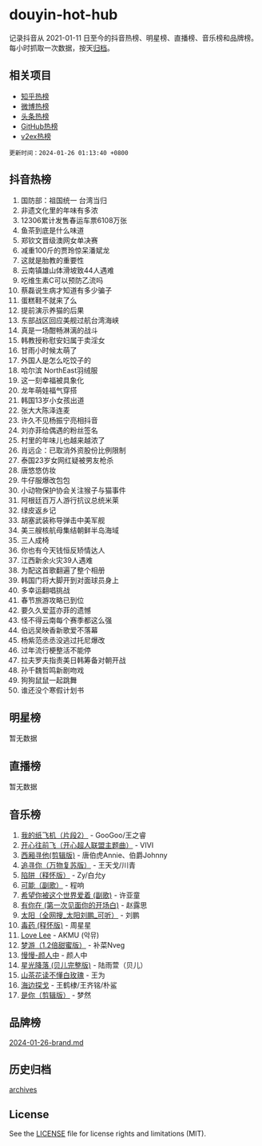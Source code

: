 # douyin-hot-hub

记录抖音从 2021-01-11 日至今的抖音热榜、明星榜、直播榜、音乐榜和品牌榜。每小时抓取一次数据，按天[归档](archives)。

## 相关项目

- [知乎热榜](https://github.com/lonnyzhang423/zhihu-hot-hub)
- [微博热榜](https://github.com/lonnyzhang423/weibo-hot-hub)
- [头条热榜](https://github.com/lonnyzhang423/toutiao-hot-hub)
- [GitHub热榜](https://github.com/lonnyzhang423/github-hot-hub)
- [v2ex热榜](https://github.com/lonnyzhang423/v2ex-hot-hub)


`更新时间：2024-01-26 01:13:40 +0800`

## 抖音热榜

1. 国防部：祖国统一 台湾当归
1. 非遗文化里的年味有多浓
1. 12306累计发售春运车票6108万张
1. 鱼茶到底是什么味道
1. 郑钦文晋级澳网女单决赛
1. 减重100斤的贾玲惊呆潘斌龙
1. 这就是胎教的重要性
1. 云南镇雄山体滑坡致44人遇难
1. 吃维生素C可以预防乙流吗
1. 蔡磊说生病才知道有多少骗子
1. 蛋糕鞋不就来了么
1. 提前演示养猫的后果
1. 东部战区回应美舰过航台湾海峡
1. 真是一场酣畅淋漓的战斗
1. 韩教授称慰安妇属于卖淫女
1. 甘雨小时候太萌了
1. 外国人是怎么吃饺子的
1. 哈尔滨 NorthEast羽绒服
1. 这一刻幸福被具象化
1. 龙年萌娃福气穿搭
1. 韩国13岁小女孩出道
1. 张大大陈泽连麦
1. 许久不见杨振宁亮相抖音
1. 刘亦菲给偶遇的粉丝签名
1. 村里的年味儿也越来越浓了
1. 肖远企：已取消外资股份比例限制
1. 泰国23岁女网红疑被男友枪杀
1. 唐悠悠仿妆
1. 牛仔服爆改包包
1. 小动物保护协会关注猴子与猫事件
1. 阿根廷百万人游行抗议总统米莱
1. 绿皮返乡记
1. 胡塞武装称导弹击中美军舰
1. 美三艘核航母集结朝鲜半岛海域
1. 三人成椅
1. 你也有今天钱恒反矫情达人
1. 江西新余火灾39人遇难
1. 为配这首歌翻遍了整个相册
1. 韩国门将大脚开到对面球员身上
1. 多幸运翻唱挑战
1. 春节旅游攻略已到位
1. 要久久爱蓝亦菲的遗憾
1. 怪不得云南每个赛季都这么强
1. 伯远吴映香新歌爱不落幕
1. 杨紫范丞丞没逃过托尼爆改
1. 过年流行梗整活不能停
1. 拉夫罗夫指责美日韩筹备对朝开战
1. 孙千魏哲鸣新剧吻戏
1. 狗狗鼠鼠一起跳舞
1. 谁还没个寒假计划书

## 明星榜

暂无数据

## 直播榜

暂无数据

## 音乐榜

1. [我的纸飞机（片段2）](https://sf86-cdn-tos.douyinstatic.com/obj/tos-cn-ve-2774/oM2ZrKcg2CD5AeRB2gkeXOFB1IxAGJdZPazYHf) - GooGoo/王之睿
1. [开心往前飞（开心超人联盟主题曲）](https://sf86-cdn-tos.douyinstatic.com/obj/tos-cn-ve-2774/9d8fb7c82cf1421fb93a9fe925275e0a) - VIVI
1. [西厢寻他(剪辑版)](https://sf86-cdn-tos.douyinstatic.com/obj/tos-cn-ve-2774/oUsAVfAQKlRNxEv5qxvIB8o5qmIWUcXbzJKJhw) - 唐伯虎Annie、伯爵Johnny
1. [追寻你（万物复苏版）](https://sf86-cdn-tos.douyinstatic.com/obj/tos-cn-ve-2774/oYeAZJsbjIDit9APmBg8u6uDUQnHmoCf3gbo74) - 王天戈/川青
1. [陷阱（释怀版）](https://sf6-cdn-tos.douyinstatic.com/obj/tos-cn-ve-2774/oE8C21LeZrzKLDFfQYgMzx4GAIHageG5IzayY7) - Zy/白允y
1. [可能（副歌）](https://sf3-cdn-tos.douyinstatic.com/obj/tos-cn-ve-2774/cde1731888894259b333569393c2fb51) - 程响
1. [希望你被这个世界爱着 (副歌)](https://sf86-cdn-tos.douyinstatic.com/obj/tos-cn-ve-2774/oUHCmWQfZlE3QQBKBeD8rCFLpJzPgCpImhsxMt) - 许亚童
1. [有你在 (第一次见面你的开场白)](https://sf3-cdn-tos.douyinstatic.com/obj/tos-cn-ve-2774/oAthrQ3ClJBfI57uBoFEgNDYtNCZ0TSYQQfxQ0) - 赵露思
1. [太阳（全网搜_太阳刘鹏_可听）](https://sf3-cdn-tos.douyinstatic.com/obj/tos-cn-ve-2774/ogWbyIQnlBFImVbeDocRdCIYtBHlbJXgfZMvgz) - 刘鹏
1. [毒药 (释怀版)](https://sf86-cdn-tos.douyinstatic.com/obj/tos-cn-ve-2774/oYILMEAzspdZBIzy4frJNB8ZHPHWAhiwowd4Ad) - 周星星
1. [Love Lee](https://sf3-cdn-tos.douyinstatic.com/obj/tos-cn-ve-2774/o05GbkJGbCBTdDnMtB0fwOYgkeZp23vrWQDQBS) - AKMU (악뮤)
1. [梦游（1.2倍甜蜜版）](https://sf3-cdn-tos.douyinstatic.com/obj/tos-cn-ve-2774/o4gyAUm8hwufoEABmwVIiQtHsFuGzAEEWtNMzo) - 补菜Nveg
1. [慢慢-颜人中](https://sf6-cdn-tos.douyinstatic.com/obj/tos-cn-ve-2774/ocjHNfBXdBxQNC8ZGAeoLMFTUgtBg8bkExunDC) - 颜人中
1. [星光降落 (贝儿完整版)](https://sf86-cdn-tos.douyinstatic.com/obj/tos-cn-ve-2774/okwB9hAwyAtsFFkFBzAX1hOOfQuIoMNs0W2Mwr) - 陆雨萱（贝儿）
1. [山茶花读不懂白玫瑰](https://sf86-cdn-tos.douyinstatic.com/obj/tos-cn-ve-2774/osfn8B7DktrRHEPJgPCfDbw7QDQEkwC16BxZg9) - 王为
1. [海边探戈](https://sf6-cdn-tos.douyinstatic.com/obj/tos-cn-ve-2774/os9gE0VQCGqt6VQkZDyBBYvfSDY0QFe3vVmubn) - 王鹤棣/王齐铭/朴鲨
1. [是你（剪辑版）](https://sf86-cdn-tos.douyinstatic.com/obj/tos-cn-ve-2774/46019dae783c4c969944217fe1cfafc4) - 梦然

## 品牌榜

[2024-01-26-brand.md](archives/2024-01-26-brand.md)

## 历史归档

[archives](archives)

## License

See the [LICENSE](LICENSE) file for license rights and limitations (MIT).
